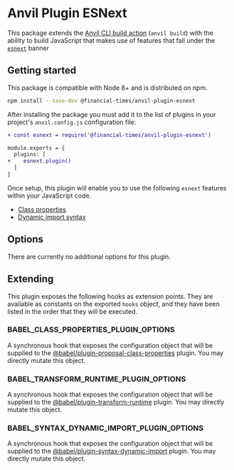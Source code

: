 # Anvil Plugin ESNext

This package extends the [Anvil CLI build action][cli] (`anvil build`) with the ability to build JavaScript that makes use of features that fall under the [`esnext`] banner

[cli]: https://github.com/Financial-Times/anvil/tree/master/packages/anvil#build
[`esnext`]: https://www.freelancinggig.com/blog/2017/07/04/what-is-esnext-is-it-same-as-ecmascript/

## Getting started

This package is compatible with Node 8+ and is distributed on npm.

```sh
npm install --save-dev @financial-times/anvil-plugin-esnext
```

After installing the package you must add it to the list of plugins in your project's `anvil.config.js` configuration file:

```diff
+ const esnext = require('@financial-times/anvil-plugin-esnext')

module.exports = {
  plugins: [
+    esnext.plugin()
  ]
}
```

Once setup, this plugin will enable you to use the following `esnext` features within your JavaScript code.

* [Class properties](https://github.com/tc39/proposal-class-public-fields)
* [Dynamic import syntax](https://developers.google.com/web/updates/2017/11/dynamic-import)


## Options

There are currently no additional options for this plugin.

## Extending

This plugin exposes the following hooks as extension points. They are available as constants on the exported `hooks` object, and they have been listed in the order that they will be executed.

### BABEL_CLASS_PROPERTIES_PLUGIN_OPTIONS

A synchronous hook that exposes the configuration object that will be supplied to the [@babel/plugin-proposal-class-properties] plugin. You may directly mutate this object.

[@babel/plugin-proposal-class-properties]: https://babeljs.io/docs/en/babel-plugin-proposal-class-properties

### BABEL_TRANSFORM_RUNTIME_PLUGIN_OPTIONS

A synchronous hook that exposes the configuration object that will be supplied to the [@babel/plugin-transform-runtime] plugin. You may directly mutate this object.

[@babel/plugin-transform-runtime]: https://babeljs.io/docs/en/babel-plugin-transform-runtime

### BABEL_SYNTAX_DYNAMIC_IMPORT_PLUGIN_OPTIONS

A synchronous hook that exposes the configuration object that will be supplied to the [@babel/plugin-syntax-dynamic-import] plugin. You may directly mutate this object.

[@babel/plugin-syntax-dynamic-import]: https://babeljs.io/docs/en/babel-plugin-syntax-dynamic-import
